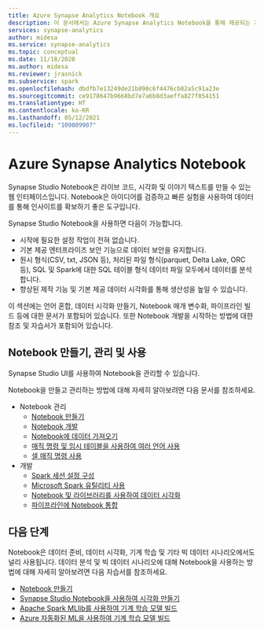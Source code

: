 ```yaml
---
title: Azure Synapse Analytics Notebook 개요
description: 이 문서에서는 Azure Synapse Analytics Notebook을 통해 제공되는 기능을 대략적으로 설명합니다.
services: synapse-analytics
author: midesa
ms.service: synapse-analytics
ms.topic: conceptual
ms.date: 11/18/2020
ms.author: midesa
ms.reviewer: jrasnick
ms.subservice: spark
ms.openlocfilehash: dbdfb7e13249de21b890c6f4476cb82a5c91a23e
ms.sourcegitcommit: ce9178647b9668bd7e7a6b8d3aeffa827f854151
ms.translationtype: HT
ms.contentlocale: ko-KR
ms.lasthandoff: 05/12/2021
ms.locfileid: "109809907"
---
```

# <a name="azure-synapse-analytics-notebooks"></a>Azure Synapse Analytics Notebook

Synapse Studio Notebook은 라이브 코드, 시각화 및 이야기 텍스트를 만들 수 있는 웹 인터페이스입니다. Notebook은 아이디어를 검증하고 빠른 실험을 사용하여 데이터를 통해 인사이트를 확보하기 좋은 도구입니다. 

Synapse Studio Notebook을 사용하면 다음이 가능합니다.

* 시작에 필요한 설정 작업이 전혀 없습니다.
* 기본 제공 엔터프라이즈 보안 기능으로 데이터 보안을 유지합니다.
* 원시 형식(CSV, txt, JSON 등), 처리된 파일 형식(parquet, Delta Lake, ORC 등), SQL 및 Spark에 대한 SQL 테이블 형식 데이터 파일 모두에서 데이터를 분석합니다.
* 향상된 제작 기능 및 기본 제공 데이터 시각화를 통해 생산성을 높일 수 있습니다.

이 섹션에는 언어 혼합, 데이터 시각화 만들기, Notebook 매개 변수화, 파이프라인 빌드 등에 대한 문서가 포함되어 있습니다. 또한 Notebook 개발을 시작하는 방법에 대한 참조 및 자습서가 포함되어 있습니다.

## <a name="create-manage-and-use-notebooks"></a>Notebook 만들기, 관리 및 사용
Synapse Studio UI를 사용하여 Notebook을 관리할 수 있습니다. 

Notebook을 만들고 관리하는 방법에 대해 자세히 알아보려면 다음 문서를 참조하세요.
  - Notebook 관리
    - [Notebook 만들기](./spark/../apache-spark-development-using-notebooks.md#create-a-notebook)
    - [Notebook 개발](./spark/../apache-spark-development-using-notebooks.md#develop-notebooks)
    - [Notebook에 데이터 가져오기](./spark/../apache-spark-development-using-notebooks.md#bring-data-to-a-notebook)
    - [매직 명령 및 임시 테이블을 사용하여 여러 언어 사용](./spark/../apache-spark-development-using-notebooks.md#integrate-a-notebook)
    - [셀 매직 명령 사용](./spark/../apache-spark-development-using-notebooks.md#magic-commands)
  - 개발
    - [Spark 세션 설정 구성](./spark/../apache-spark-development-using-notebooks.md#spark-session-config)
    - [Microsoft Spark 유틸리티 사용](./spark/../microsoft-spark-utilities.md)
    - [Notebook 및 라이브러리를 사용하여 데이터 시각화](./spark/../apache-spark-data-visualization.md)
    - [파이프라인에 Notebook 통합](./spark/../apache-spark-development-using-notebooks.md#integrate-a-notebook)


## <a name="next-steps"></a>다음 단계
Notebook은 데이터 준비, 데이터 시각화, 기계 학습 및 기타 빅 데이터 시나리오에서도 널리 사용됩니다. 데이터 분석 및 빅 데이터 시나리오에 대해 Notebook을 사용하는 방법에 대해 자세히 알아보려면 다음 자습서를 참조하세요.
  - [Notebook 만들기](./spark/../../quickstart-apache-spark-notebook.md)
  - [Synapse Studio Notebook을 사용하여 시각화 만들기](./spark/../apache-spark-data-visualization-tutorial.md)
  - [Apache Spark MLlib를 사용하여 기계 학습 모델 빌드](./spark/../apache-spark-machine-learning-mllib-notebook.md)
  - [Azure 자동화된 ML을 사용하여 기계 학습 모델 빌드](./spark/../apache-spark-azure-machine-learning-tutorial.md)
